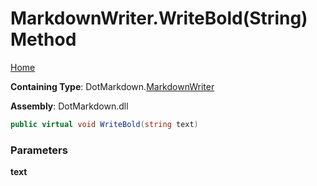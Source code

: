<a name="_top"></a>

# MarkdownWriter\.WriteBold\(String\) Method

[Home](../../../README.md#_top)

**Containing Type**: DotMarkdown\.[MarkdownWriter](../README.md#_top)

**Assembly**: DotMarkdown\.dll

```csharp
public virtual void WriteBold(string text)
```

### Parameters

**text**